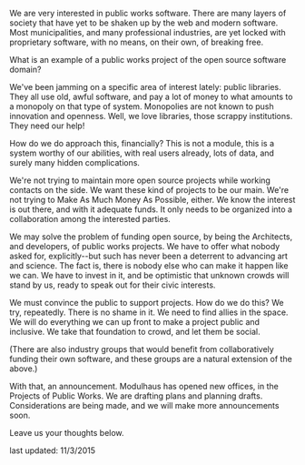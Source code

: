 We are very interested in public works software.  There are many layers of society that have yet to be shaken up by the web and modern software.  Most municipalities, and many professional industries, are yet locked with proprietary software, with no means, on their own, of breaking free. 

What is an example of a public works project of the open source software domain?  

We've been jamming on a specific area of interest lately:  public libraries.  They all use  old, awful software, and pay a lot of money to what amounts to a monopoly on that type of system.  Monopolies are not known to push innovation and openness.  Well, we love libraries, those scrappy institutions.  They need our help!  

How do we do approach this, financially?  This is not a module, this is a system worthy of our abilities, with real users already, lots of data, and surely many hidden complications.  

We're not trying to maintain more open source projects while working contacts on the side.  We want these kind of projects to be our main.  We're not trying to Make As Much Money As Possible, either.  We know the interest is out there, and with it adequate funds.  It only needs to be organized into a collaboration among the interested parties.

We may solve the problem of funding open source, by being the Architects, and developers, of public works projects.  We have to offer what nobody asked for, explicitly--but such has never been a deterrent to advancing art and science.  The fact is, there is nobody else who can make it happen like we can.  We have to invest in it, and be optimistic that unknown crowds will stand by us, ready to speak out for their civic interests.  

We must convince the public to support projects.  How do we do this?  We try, repeatedly.  There is no shame in it.  We need to find allies in the space.  We will do everything we can up front to make a project public and inclusive.  We take that foundation to crowd, and let them be social.   

(There are also industry groups that would benefit from collaboratively funding their own software, and these groups are a natural extension of the above.)

With that, an announcement.  Modulhaus has opened new offices, in the Projects of Public Works.  We are drafting plans and planning drafts. Considerations are being made, and we will make more announcements soon.

Leave us your thoughts below.  

last updated: 11/3/2015
